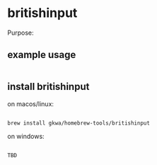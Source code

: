 # britishinput

Purpose:


## example usage

```bash


```

## install britishinput


on macos/linux:
```bash

brew install gkwa/homebrew-tools/britishinput

```


on windows:

```powershell

TBD

```
